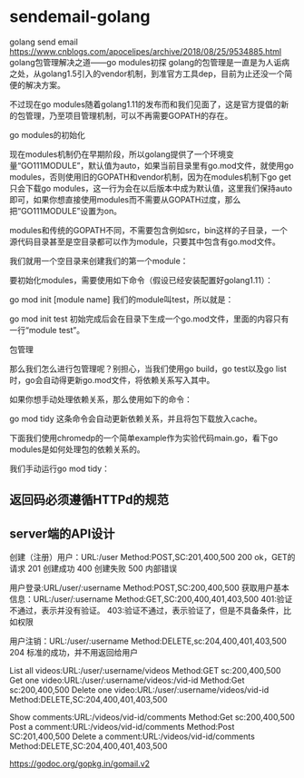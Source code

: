 # sendemail-golang
golang send email
https://www.cnblogs.com/apocelipes/archive/2018/08/25/9534885.html
golang包管理解决之道——go modules初探
golang的包管理是一直是为人诟病之处，从golang1.5引入的vendor机制，到准官方工具dep，目前为止还没一个简便的解决方案。

不过现在go modules随着golang1.11的发布而和我们见面了，这是官方提倡的新的包管理，乃至项目管理机制，可以不再需要GOPATH的存在。

 

go modules的初始化

现在modules机制仍在早期阶段，所以golang提供了一个环境变量“GO111MODULE”，默认值为auto，如果当前目录里有go.mod文件，就使用go modules，否则使用旧的GOPATH和vendor机制，因为在modules机制下go get只会下载go modules，这一行为会在以后版本中成为默认值，这里我们保持auto即可，如果你想直接使用modules而不需要从GOPATH过度，那么把“GO111MODULE”设置为on。

modules和传统的GOPATH不同，不需要包含例如src，bin这样的子目录，一个源代码目录甚至是空目录都可以作为module，只要其中包含有go.mod文件。

我们就用一个空目录来创建我们的第一个module：

要初始化modules，需要使用如下命令（假设已经安装配置好golang1.11）：

go mod init [module name]
我们的module叫test，所以就是：

go mod init test
初始完成后会在目录下生成一个go.mod文件，里面的内容只有一行“module test”。

 

包管理

那么我们怎么进行包管理呢？别担心，当我们使用go build，go test以及go list时，go会自动得更新go.mod文件，将依赖关系写入其中。

如果你想手动处理依赖关系，那么使用如下的命令：

go mod tidy
这条命令会自动更新依赖关系，并且将包下载放入cache。

下面我们使用chromedp的一个简单example作为实验代码main.go，看下go modules是如何处理包的依赖关系的。

我们手动运行go mod tidy：
## 返回码必须遵循HTTPd的规范

## server端的API设计
创建（注册）用户：URL:/user Method:POST,SC:201,400,500
200 ok，GET的请求
201 创建成功
400 创建失败
500 内部错误

用户登录:URL/user/:username Method:POST,SC:200,400,500
获取用户基本信息：URL:/user/:username Method:GET,SC:200,400,401,403,500
401:验证不通过，表示并没有验证。
403:验证不通过，表示验证了，但是不具备条件，比如权限

用户注销：URL:/user/:username Method:DELETE,sc:204,400,401,403,500
204 标准的成功，并不用返回给用户

List all videos:URL:/user/:username/videos Method:GET sc:200,400,500
Get one video:URL:/user/:username/videos:/vid-id Method:Get sc:200,400,500
Delete one video:URL:/user/:username/videos/vid-id Method:DELETE,SC:204,400,401,403,500

Show comments:URL:/videos/vid-id/comments Method:Get sc:200,400,500
Post a comment:URL:/videos/vid-id/comments Method:Post SC:201,400,500
Delete a comment:URL:/videos/vid-id/comments Method:DELETE,SC:204,400,401,403,500

https://godoc.org/gopkg.in/gomail.v2
